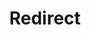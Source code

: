 ﻿---
layout: src/layouts/Redirect.astro
title: Redirect
redirect: https://yamldoc.liuyan.wang/docs/releases/prevent-release-progression
pubDate:  2023-01-01
navSearch: false
navSitemap: false
navMenu: false
---
